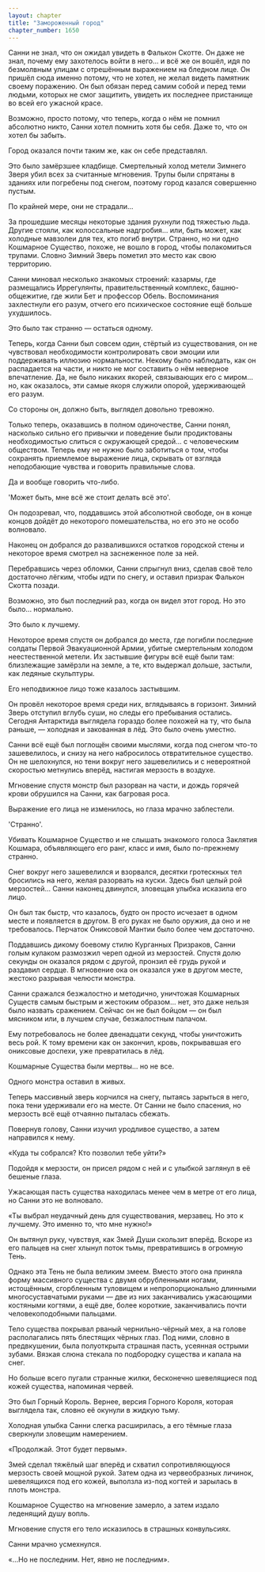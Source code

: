 ```yaml
---
layout: chapter
title: "Замороженный город"
chapter_number: 1650
---
```




Санни не знал, что он ожидал увидеть в Фалькон Скотте. Он даже не знал, почему ему захотелось войти в него... и всё же он вошёл, идя по безмолвным улицам с отрешённым выражением на бледном лице. Он пришёл сюда именно потому, что не хотел, не желал видеть памятник своему поражению. Он был обязан перед самим собой и перед теми людьми, которых не смог защитить, увидеть их последнее пристанище во всей его ужасной красе.

Возможно, просто потому, что теперь, когда о нём не помнил абсолютно никто, Санни хотел помнить хотя бы себя. Даже то, что он хотел бы забыть.

Город оказался почти таким же, как он себе представлял.

Это было замёрзшее кладбище. Смертельный холод метели Зимнего Зверя убил всех за считанные мгновения. Трупы были спрятаны в зданиях или погребены под снегом, поэтому город казался совершенно пустым.

По крайней мере, они не страдали...

За прошедшие месяцы некоторые здания рухнули под тяжестью льда. Другие стояли, как колоссальные надгробия... или, быть может, как холодные мавзолеи для тех, кто погиб внутри. Странно, но ни одно Кошмарное Существо, похоже, не вошло в город, чтобы полакомиться трупами. Словно Зимний Зверь пометил это место как свою территорию.

Санни миновал несколько знакомых строений: казармы, где размещались Иррегулянты, правительственный комплекс, башню-общежитие, где жили Бет и профессор Обель. Воспоминания захлестнули его разум, отчего его психическое состояние ещё больше ухудшилось.

Это было так странно — остаться одному.

Теперь, когда Санни был совсем один, стёртый из существования, он не чувствовал необходимости контролировать свои эмоции или поддерживать иллюзию нормальности. Некому было наблюдать, как он распадается на части, и никто не мог составить о нём неверное впечатление. Да, не было никаких якорей, связывающих его с миром... но, как оказалось, эти самые якоря служили опорой, удерживающей его разум.

Со стороны он, должно быть, выглядел довольно тревожно.

Только теперь, оказавшись в полном одиночестве, Санни понял, насколько сильно его привычки и поведение были продиктованы необходимостью слиться с окружающей средой... с человеческим обществом. Теперь ему не нужно было заботиться о том, чтобы сохранять приемлемое выражение лица, скрывать от взгляда неподобающие чувства и говорить правильные слова.

Да и вообще говорить что-либо.

'Может быть, мне всё же стоит делать всё это'.

Он подозревал, что, поддавшись этой абсолютной свободе, он в конце концов дойдёт до некоторого помешательства, но его это не особо волновало.

Наконец он добрался до развалившихся остатков городской стены и некоторое время смотрел на заснеженное поле за ней.

Перебравшись через обломки, Санни спрыгнул вниз, сделав своё тело достаточно лёгким, чтобы идти по снегу, и оставил призрак Фалькон Скотта позади.

Возможно, это был последний раз, когда он видел этот город. Но это было... нормально.

Это было к лучшему.

Некоторое время спустя он добрался до места, где погибли последние солдаты Первой Эвакуационной Армии, убитые смертельным холодом неестественной метели. Их застывшие фигуры всё ещё были там: близлежащие замёрзли на земле, а те, кто выдержал дольше, застыли, как ледяные скульптуры.

Его неподвижное лицо тоже казалось застывшим.

Он провёл некоторое время среди них, вглядываясь в горизонт. Зимний Зверь отступил вглубь суши, но следы его пребывания остались. Сегодня Антарктида выглядела гораздо более похожей на ту, что была раньше, — холодная и закованная в лёд. Это было очень уместно.

Санни всё ещё был поглощён своими мыслями, когда под снегом что-то зашевелилось, и снизу на него набросилось отвратительное существо. Он не шелохнулся, но тени вокруг него зашевелились и с невероятной скоростью метнулись вперёд, настигая мерзость в воздухе.

Мгновение спустя монстр был разорван на части, и дождь горячей крови обрушился на Санни, как багровая роса.

Выражение его лица не изменилось, но глаза мрачно заблестели.

'Странно'.

Убивать Кошмарное Существо и не слышать знакомого голоса Заклятия Кошмара, объявляющего его ранг, класс и имя, было по-прежнему странно.

Снег вокруг него зашевелился и взорвался, десятки гротескных тел бросились на него, желая разорвать на куски. Здесь был целый рой мерзостей... Санни наконец двинулся, зловещая улыбка исказила его лицо.

Он был так быстр, что казалось, будто он просто исчезает в одном месте и появляется в другом. В его руках не было оружия, да оно и не требовалось. Перчаток Ониксовой Мантии было более чем достаточно.

Поддавшись дикому боевому стилю Курганных Призраков, Санни голым кулаком размозжил череп одной из мерзостей. Спустя долю секунды он оказался рядом с другой, пронзил её грудь рукой и раздавил сердце. В мгновение ока он оказался уже в другом месте, жестоко разрывая челюсти монстра.

Санни сражался безжалостно и методично, уничтожая Кошмарных Существ самым быстрым и жестоким образом... нет, это даже нельзя было назвать сражением. Сейчас он не был бойцом — он был мясником или, в лучшем случае, безжалостным палачом.

Ему потребовалось не более двенадцати секунд, чтобы уничтожить весь рой. К тому времени как он закончил, кровь, покрывавшая его ониксовые доспехи, уже превратилась в лёд.

Кошмарные Существа были мертвы... но не все.

Одного монстра оставил в живых.

Теперь массивный зверь корчился на снегу, пытаясь зарыться в него, пока тени удерживали его на месте. От Санни не было спасения, но мерзость всё ещё отчаянно пыталась сбежать.

Повернув голову, Санни изучил уродливое существо, а затем направился к нему.

«Куда ты собрался? Кто позволил тебе уйти?»

Подойдя к мерзости, он присел рядом с ней и с улыбкой заглянул в её бешеные глаза.

Ужасающая пасть существа находилась менее чем в метре от его лица, но Санни это не волновало.

«Ты выбрал неудачный день для существования, мерзавец. Но это к лучшему. Это именно то, что мне нужно!»

Он вытянул руку, чувствуя, как Змей Души скользит вперёд. Вскоре из его пальцев на снег хлынул поток тьмы, превратившись в огромную Тень.

Однако эта Тень не была великим змеем. Вместо этого она приняла форму массивного существа с двумя обрубленными ногами, истощённым, сгорбленным туловищем и непропорционально длинными многосуставчатыми руками — две из них заканчивались ужасающими костяными когтями, а ещё две, более короткие, заканчивались почти человекоподобными пальцами.

Тело существа покрывал рваный чернильно-чёрный мех, а на голове располагались пять блестящих чёрных глаз. Под ними, словно в предвкушении, была полуоткрыта страшная пасть, усеянная острыми зубами. Вязкая слюна стекала по подбородку существа и капала на снег.

Но больше всего пугали странные жилки, бесконечно шевелящиеся под кожей существа, напоминая червей.

Это был Горный Король. Вернее, версия Горного Короля, которая выглядела так, словно её окунули в жидкую тьму.

Холодная улыбка Санни слегка расширилась, а его тёмные глаза сверкнули зловещим намерением.

«Продолжай. Этот будет первым».

Змей сделал тяжёлый шаг вперёд и схватил сопротивляющуюся мерзость своей мощной рукой. Затем одна из червеобразных личинок, шевелящихся под его кожей, выползла из-под когтей и зарылась в плоть монстра.

Кошмарное Существо на мгновение замерло, а затем издало леденящий душу вопль.

Мгновение спустя его тело исказилось в страшных конвульсиях.

Санни мрачно усмехнулся.

«...Но не последним. Нет, явно не последним».

